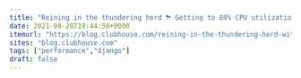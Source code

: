 ```yaml
---
title: "Reining in the thundering herd ⛈ Getting to 80% CPU utilization with Django"
date: 2021-08-28T19:44:59+0000
itemurl: "https://blog.clubhouse.com/reining-in-the-thundering-herd-with-django-and-gunicorn/"
sites: "blog.clubhouse.com"
tags: ["performance","django"]
draft: false
---
```

